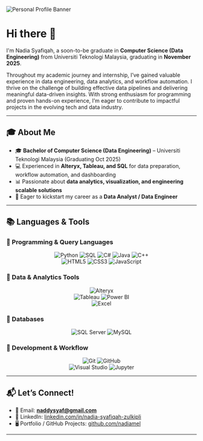 ![Personal Profile Banner](https://github.com/nadiamel/nadiamel/assets/87573002/23da8c31-30a1-4ce7-a3f0-b7b10c48921e)

# Hi there 👋  
I'm Nadia Syafiqah, a soon-to-be graduate in **Computer Science (Data Engineering)** from Universiti Teknologi Malaysia, graduating in **November 2025**.  

Throughout my academic journey and internship, I’ve gained valuable experience in data engineering, data analytics, and workflow automation. I thrive on the challenge of building effective data pipelines and delivering meaningful data-driven insights. With strong enthusiasm for programming and proven hands-on experience, I’m eager to contribute to impactful projects in the evolving tech and data industry.  

---

## 🎓 About Me  

- 🎓 **Bachelor of Computer Science (Data Engineering)** – Universiti Teknologi Malaysia (Graduating Oct 2025)  
- 💻 Experienced in **Alteryx, Tableau, and SQL** for data preparation, workflow automation, and dashboarding  
- 📊 Passionate about **data analytics, visualization, and engineering scalable solutions**  
- 🚀 Eager to kickstart my career as a **Data Analyst / Data Engineer**  

---

## 📚 Languages & Tools  

### 🔹 Programming & Query Languages  
<div align="center">
  
![Python](https://img.shields.io/badge/Python-3776AB?style=for-the-badge&logo=python&logoColor=white)  ![SQL](https://img.shields.io/badge/SQL-003B57?style=for-the-badge&logo=database&logoColor=white)  ![C#](https://img.shields.io/badge/C%23-239120?style=for-the-badge&logo=c-sharp&logoColor=white)  ![Java](https://img.shields.io/badge/Java-ED8B00?style=for-the-badge&logo=openjdk&logoColor=white)  ![C++](https://img.shields.io/badge/C++-00599C?style=for-the-badge&logo=c%2B%2B&logoColor=white)  
![HTML5](https://img.shields.io/badge/HTML5-E34F26?style=for-the-badge&logo=html5&logoColor=white)  ![CSS3](https://img.shields.io/badge/CSS3-1572B6?style=for-the-badge&logo=css3&logoColor=white)  ![JavaScript](https://img.shields.io/badge/JavaScript-F7DF1E?style=for-the-badge&logo=javascript&logoColor=black)  
  
</div>

### 🔹 Data & Analytics Tools  
<div align="center">
  
![Alteryx](https://img.shields.io/badge/Alteryx-0076C6?style=for-the-badge&logo=alteryx&logoColor=white)  
![Tableau](https://img.shields.io/badge/Tableau-E97627?style=for-the-badge&logo=tableau&logoColor=white)  ![Power BI](https://img.shields.io/badge/PowerBI-F2C811?style=for-the-badge&logo=power-bi&logoColor=black)  
![Excel](https://img.shields.io/badge/Excel-217346?style=for-the-badge&logo=microsoft-excel&logoColor=white)  

</div>

### 🔹 Databases  
<div align="center">
  
![SQL Server](https://img.shields.io/badge/SQL%20Server-CC2927?style=for-the-badge&logo=microsoftsqlserver&logoColor=white)  ![MySQL](https://img.shields.io/badge/MySQL-4479A1?style=for-the-badge&logo=mysql&logoColor=white) 

</div>

### 🔹 Development & Workflow  
<div align="center">
  
![Git](https://img.shields.io/badge/Git-F05032?style=for-the-badge&logo=git&logoColor=white)  ![GitHub](https://img.shields.io/badge/GitHub-181717?style=for-the-badge&logo=github&logoColor=white)  
![Visual Studio](https://img.shields.io/badge/Visual%20Studio-5C2D91?style=for-the-badge&logo=visual-studio&logoColor=white)  ![Jupyter](https://img.shields.io/badge/Jupyter-F37626?style=for-the-badge&logo=jupyter&logoColor=white)


</div>


---

## 📬 Let’s Connect!  

- 📧 Email: **naddysyaf@gmail.com**  
- 💼 LinkedIn: [linkedin.com/in/nadia-syafiqah-zulkipli](https://www.linkedin.com/in/nadia-syafiqah-zulkipli)  
- 🖥️ Portfolio / GitHub Projects: [github.com/nadiamel](https://github.com/nadiamel)  

---
